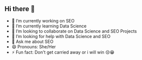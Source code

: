 ## Hi there 👋

- 🔭 I’m currently working on SEO
- 🌱 I’m currently learning Data Science
- 👯 I’m looking to collaborate on Data Science and SEO Projects
- 🤔 I’m looking for help with Data Science and SEO
- 💬 Ask me about SEO
- 😄 Pronouns: She/Her
- ⚡ Fun fact: Don't get carried away or i will win 😒😁
<!--
**AmnaB090/AmnaB090** is a ✨ _special_ ✨ repository because its `README.md` (this file) appears on your GitHub profile.


